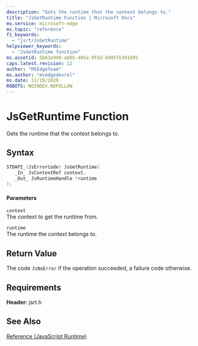 ```yaml
---
description: "Gets the runtime that the context belongs to."
title: "JsGetRuntime Function | Microsoft Docs"
ms.service: microsoft-edge
ms.topic: "reference"
f1_keywords: 
  - "jsrt/JsGetRuntime"
helpviewer_keywords: 
  - "JsGetRuntime function"
ms.assetid: 5b62e940-a885-405a-9fdd-0495fb391b95
caps.latest.revision: 12
author: "MSEdgeTeam"
ms.author: "msedgedevrel"
ms.date: 11/19/2020
ROBOTS: NOINDEX,NOFOLLOW
---
```

# JsGetRuntime Function

Gets the runtime that the context belongs to.  
  
## Syntax  
  
```cpp  
STDAPI_(JsErrorCode) JsGetRuntime(  
   _In_ JsContextRef context,  
   _Out_ JsRuntimeHandle *runtime  
);  
```  
  
#### Parameters  
 `context`  
 The context to get the runtime from.  
  
 `runtime`  
 The runtime the context belongs to.  
  
## Return Value  
 The code `JsNoError` if the operation succeeded, a failure code otherwise.  
  
## Requirements  
 **Header:** jsrt.h  
  
## See Also  
 [Reference (JavaScript Runtime)](../chakra-hosting/reference-javascript-runtime.md)
